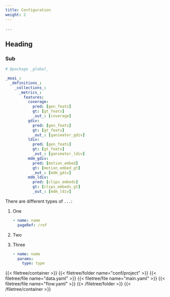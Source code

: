 ```yaml
---
title: Configuration
weight: 2
---
```


`...`

<!--more-->

## Heading

### Sub

```yaml {filename="test.yaml"}
# @package _global_

_moai_:
  _definitions_:
    _collections_:
      _metrics_:
        features:
          coverage:
            pred: [gen_feats]
            gt: [gt_feats]
            _out_: [coverage]
          gdiv:
            pred: [gen_feats]
            gt: [gt_feats]
            _out_: [ganimator_gdiv]
          ldiv:
            pred: [gen_feats]
            gt: [gt_feats]
            _out_: [ganimator_ldiv]
          mdm_gdiv:
            pred: [motion_embed]
            gt: [motion_embed_gt]
            _out_: [mdm_gdiv]
          mdm_ldiv:
            pred: [clips_embeds]
            gt: [clips_embeds_gt]
            _out_: [mdm_ldiv]
```

There are different types of `...`:

1. One
    ```yaml
    - name: name
      pageRef: /ref
    ```
2. Two

3. Three
    ```yaml
    - name: name
      params:
        type: type
    ```

{{< filetree/container >}}
  {{< filetree/folder name="conf/project" >}}
    {{< filetree/file name="data.yaml" >}}
    {{< filetree/file name="main.yaml" >}}
    {{< filetree/file name="flow.yaml" >}}
  {{< /filetree/folder >}}
{{< /filetree/container >}}